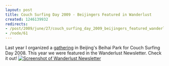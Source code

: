 ```yaml
--- 
layout: post
title: Couch Surfing Day 2009 - Beijingers Featured in Wanderlust
created: 1246139932
redirects:
- /post/2009/june/27/couch_surfing_day_2009_beijingers_featured_wanderlust
- /node/61
---
```

Last year I organized a <a href="/post/2008/june/21/international_couch_surfing_day_2008_beijing_china">gathering</a> in Beijing's Beihai Park for Couch Surfing Day 2008. This year we were featured in the Wanderlust Newsletter. Check it out!
<a href="http://www.flickr.com/photos/johndbritton/3665700961/"><img src="http://farm3.static.flickr.com/2605/3665700961_22edf37497.jpg" alt="Screenshot of Wanderlust Newsletter" /></a>
